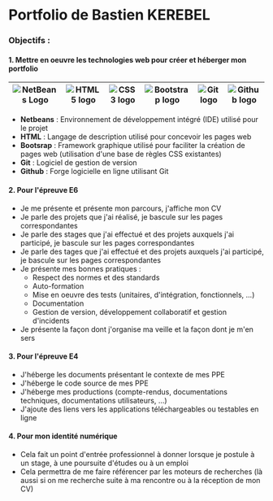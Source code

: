 # Portfolio de Bastien KEREBEL

### Objectifs :

#### 1. Mettre en oeuvre les technologies web pour créer et héberger mon portfolio

| ![NetBeans Logo](https://upload.wikimedia.org/wikipedia/commons/thumb/9/98/Apache_NetBeans_Logo.svg/64px-Apache_NetBeans_Logo.svg.png) | ![HTML5 logo](https://upload.wikimedia.org/wikipedia/commons/thumb/6/61/HTML5_logo_and_wordmark.svg/64px-HTML5_logo_and_wordmark.svg.png) | ![CSS3 logo](https://upload.wikimedia.org/wikipedia/commons/thumb/d/d5/CSS3_logo_and_wordmark.svg/46px-CSS3_logo_and_wordmark.svg.png) | ![Bootstrap logo](https://upload.wikimedia.org/wikipedia/commons/thumb/b/b2/Bootstrap_logo.svg/64px-Bootstrap_logo.svg.png) | ![Git logo](https://upload.wikimedia.org/wikipedia/commons/thumb/e/e0/Git-logo.svg/128px-Git-logo.svg.png) | ![Github logo](https://upload.wikimedia.org/wikipedia/commons/thumb/9/91/Octicons-mark-github.svg/64px-Octicons-mark-github.svg.png) |
| ----- | ----- | ----- | ----- | ----- | ----- |
- **Netbeans** : Environnement de développement intégré (IDE) utilisé pour le projet
- **HTML** : Langage de description utilisé pour concevoir les pages web
- **Bootsrap** : Framework graphique utilisé pour faciliter la création de pages web (utilisation d'une base de règles CSS existantes)
- **Git** : Logiciel de gestion de version
- **Github** : Forge logicielle en ligne utilisant Git

#### 2. Pour l'épreuve E6

- Je me présente et présente mon parcours, j'affiche mon CV
- Je parle des projets que j'ai réalisé, je bascule sur les pages correspondantes
- Je parle des stages que j'ai effectué et des projets auxquels j'ai participé, je bascule sur les pages correspondantes
- Je parle des tages que j'ai effectué et des projets auxquels j'ai participé, je bascule sur les pages correspondantes
- Je présente mes bonnes pratiques :
    - Respect des normes et des standards
    - Auto-formation
    - Mise en oeuvre des tests (unitaires, d'intégration, fonctionnels, ...)
    - Documentation
    - Gestion de version, développement collaboratif et gestion d'incidents
- Je présente la façon dont j'organise ma veille et la façon dont je m'en sers

#### 3. Pour l'épreuve E4

- J'héberge les documents présentant le contexte de mes PPE
- J'héberge le code source de mes PPE
- J'héberge mes productions (compte-rendus, documentations techniques, documentations utilisateurs, ...)
- J'ajoute des liens vers les applications téléchargeables ou testables en ligne

#### 4. Pour mon identité numérique

- Cela fait un point d'entrée professionnel à donner lorsque je postule à un stage, à une poursuite d'études ou à un emploi
- Cela permettra de me faire référencer par les moteurs de recherches (là aussi si on me recherche suite à ma rencontre ou à la réception de mon CV)

